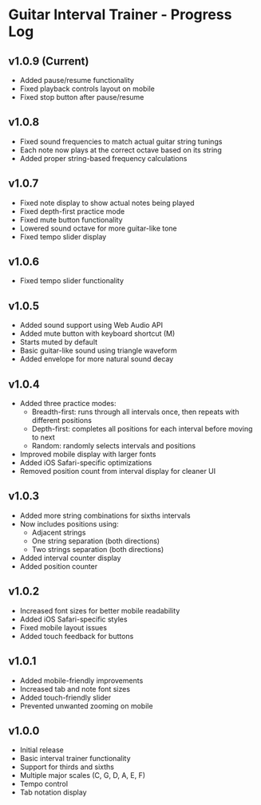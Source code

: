 # Guitar Interval Trainer - Progress Log

## v1.0.9 (Current)
- Added pause/resume functionality
- Fixed playback controls layout on mobile
- Fixed stop button after pause/resume

## v1.0.8
- Fixed sound frequencies to match actual guitar string tunings
- Each note now plays at the correct octave based on its string
- Added proper string-based frequency calculations

## v1.0.7
- Fixed note display to show actual notes being played
- Fixed depth-first practice mode
- Fixed mute button functionality
- Lowered sound octave for more guitar-like tone
- Fixed tempo slider display

## v1.0.6
- Fixed tempo slider functionality

## v1.0.5
- Added sound support using Web Audio API
- Added mute button with keyboard shortcut (M)
- Starts muted by default
- Basic guitar-like sound using triangle waveform
- Added envelope for more natural sound decay

## v1.0.4
- Added three practice modes:
  - Breadth-first: runs through all intervals once, then repeats with different positions
  - Depth-first: completes all positions for each interval before moving to next
  - Random: randomly selects intervals and positions
- Improved mobile display with larger fonts
- Added iOS Safari-specific optimizations
- Removed position count from interval display for cleaner UI

## v1.0.3
- Added more string combinations for sixths intervals
- Now includes positions using:
  - Adjacent strings
  - One string separation (both directions)
  - Two strings separation (both directions)
- Added interval counter display
- Added position counter

## v1.0.2
- Increased font sizes for better mobile readability
- Added iOS Safari-specific styles
- Fixed mobile layout issues
- Added touch feedback for buttons

## v1.0.1
- Added mobile-friendly improvements
- Increased tab and note font sizes
- Added touch-friendly slider
- Prevented unwanted zooming on mobile

## v1.0.0
- Initial release
- Basic interval trainer functionality
- Support for thirds and sixths
- Multiple major scales (C, G, D, A, E, F)
- Tempo control
- Tab notation display 